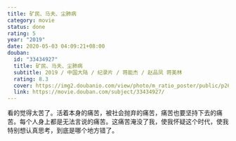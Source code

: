 ```yaml
---
title: 矿民、马夫、尘肺病
category: movie
status: done
rating: 5
year: "2019"
date: 2020-05-03 04:09:21+08:00
douban:
  id: "33434927"
  title: 矿民、马夫、尘肺病
  subtitle: 2019 / 中国大陆 / 纪录片 / 蒋能杰 / 赵品凤 蒋美林
  rating: 8.3
  cover: https://img2.doubanio.com/view/photo/m_ratio_poster/public/p2606424063.jpg
  link: https://movie.douban.com/subject/33434927/
---
```


看的觉得太苦了。活着本身的痛苦，被社会抛弃的痛苦，痛苦也要坚持下去的痛苦。每个人身上都是无法言说的痛苦。这痛苦淹没了我，使我怀疑这个时代，使我特别想认真思考，到底是哪个地方错了。

